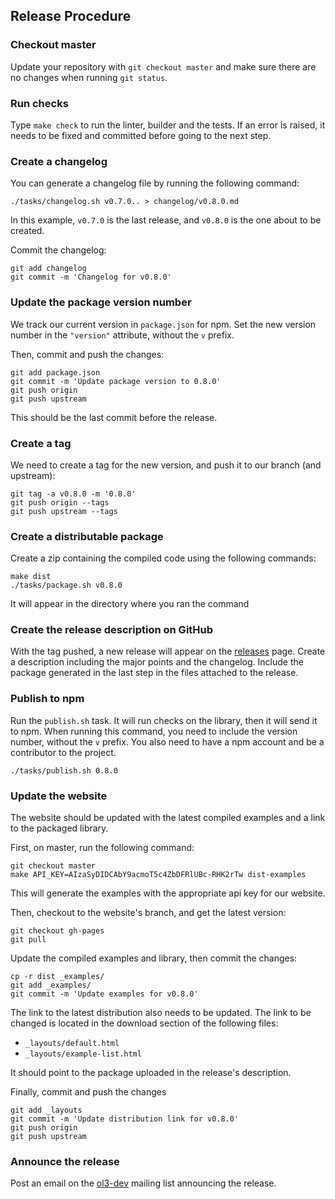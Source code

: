 ## Release Procedure ##

### Checkout master ###

Update your repository with `git checkout master` and make sure there are no
changes when running `git status`.

### Run checks ###

Type `make check` to run the linter, builder and the tests. If an error is
raised, it needs to be fixed and committed before going to the next step.

### Create a changelog ###

You can generate a changelog file by running the following command:

    ./tasks/changelog.sh v0.7.0.. > changelog/v0.8.0.md

In this example, `v0.7.0` is the last release, and `v0.8.0` is the one about to
be created.

Commit the changelog:

    git add changelog
    git commit -m 'Changelog for v0.8.0'


### Update the package version number ###

We track our current version in `package.json` for npm. Set the new version
number in the `"version"` attribute, without the `v` prefix.

Then, commit and push the changes:

    git add package.json
    git commit -m 'Update package version to 0.8.0'
    git push origin
    git push upstream

This should be the last commit before the release.


### Create a tag ###

We need to create a tag for the new version, and push it to our branch (and
upstream):

    git tag -a v0.8.0 -m '0.8.0'
    git push origin --tags
    git push upstream --tags

### Create a distributable package ###

Create a zip containing the compiled code using the following commands:

    make dist
    ./tasks/package.sh v0.8.0

It will appear in the directory where you ran the command

### Create the release description on GitHub ###

With the tag pushed, a new release will appear on the
[releases](https://github.com/mapgears/ol3-google-maps/releases) page. Create a
description including the major points and the changelog. Include the package
generated in the last step in the files attached to the release.

### Publish to npm ###

Run the `publish.sh` task. It will run checks on the library, then it will
send it to npm. When running this command, you need to include the version
number, without the `v` prefix. You also need to have a npm account and be a
contributor to the project.

    ./tasks/publish.sh 0.8.0

### Update the website ###

The website should be updated with the latest compiled examples and a link to
the packaged library.

First, on master, run the following command:

    git checkout master
    make API_KEY=AIzaSyDIDCAbY9acmoT5c4ZbDFRlUBc-RHK2rTw dist-examples

This will generate the examples with the appropriate api key for our website.

Then, checkout to the website's branch, and get the latest version:

    git checkout gh-pages
    git pull

Update the compiled examples and library, then commit the changes:

    cp -r dist _examples/
    git add _examples/
    git commit -m 'Update examples for v0.8.0'

The link to the latest distribution also needs to be updated. The link to be
changed is located in the download section of the following files:

 * `_layouts/default.html`
 * `_layouts/example-list.html`

It should point to the package uploaded in the release's description.

Finally, commit and push the changes

    git add _layouts
    git commit -m 'Update distribution link for v0.8.0'
    git push origin
    git push upstream

### Announce the release ###

Post an email on the [ol3-dev](https://groups.google.com/forum/#!forum/ol3-dev)
mailing list announcing the release.
